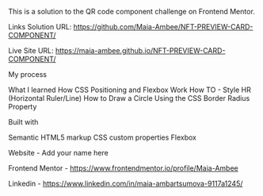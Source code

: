 This is a solution to the QR code component challenge on Frontend Mentor.

Links Solution URL: https://github.com/Maia-Ambee/NFT-PREVIEW-CARD-COMPONENT/

Live Site URL: https://maia-ambee.github.io/NFT-PREVIEW-CARD-COMPONENT/

My process

What I learned
How CSS Positioning and Flexbox Work
How TO - Style HR (Horizontal Ruler/Line)
How to Draw a Circle Using the CSS Border Radius Property


Built with

Semantic HTML5 markup CSS custom properties Flexbox

Website - Add your name here

Frontend Mentor - https://www.frontendmentor.io/profile/Maia-Ambee

Linkedin - https://www.linkedin.com/in/maia-ambartsumova-9117a1245/
